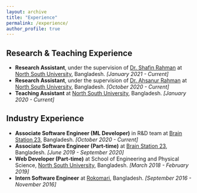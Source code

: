 ```yaml
---
layout: archive
title: "Experience"
permalink: /experience/
author_profile: true
---
```


## Research & Teaching Experience
* **Research Assistant**, under the supervision of [Dr. Shafin Rahman](https://scholar.google.com/citations?user=Pe8C-SUAAAAJ&hl=en) at [North South University](http://www.northsouth.edu/), Bangladesh. _[January 2021 - Current]_
* **Research Assistant**, under the supervision of [Dr. Ahsanur Rahman](https://sites.google.com/site/rahmanmahsanur) at [North South University](http://www.northsouth.edu/), Bangladesh. _[October 2020 - Current]_
* **Teaching Assistant** at [North South University](http://www.northsouth.edu/), Bangladesh. _[January 2020 - Current]_


## Industry Experience
* **Associate Software Engineer (ML Developer)** in R&D team at [Brain Station 23](https://brainstation-23.com/), Bangladesh. _[October 2020 - Current]_
* **Associate Software Engineer (Part-time)** at [Brain Station 23](https://brainstation-23.com/), Bangladesh. _[June 2019 - September 2020]_
* **Web Developer (Part-time)** at School of Engineering and Physical Science, [North South University](http://www.northsouth.edu/), Bangladesh. _[March 2018 - February 2019]_
* **Intern Software Engineer** at [Rokomari](https://www.rokomari.com/), Bangladesh. _[September 2016 - November 2016]_